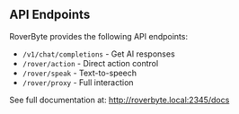 ## API Endpoints

RoverByte provides the following API endpoints:

- `/v1/chat/completions` - Get AI responses
- `/rover/action` - Direct action control
- `/rover/speak` - Text-to-speech
- `/rover/proxy` - Full interaction

See full documentation at: http://roverbyte.local:2345/docs